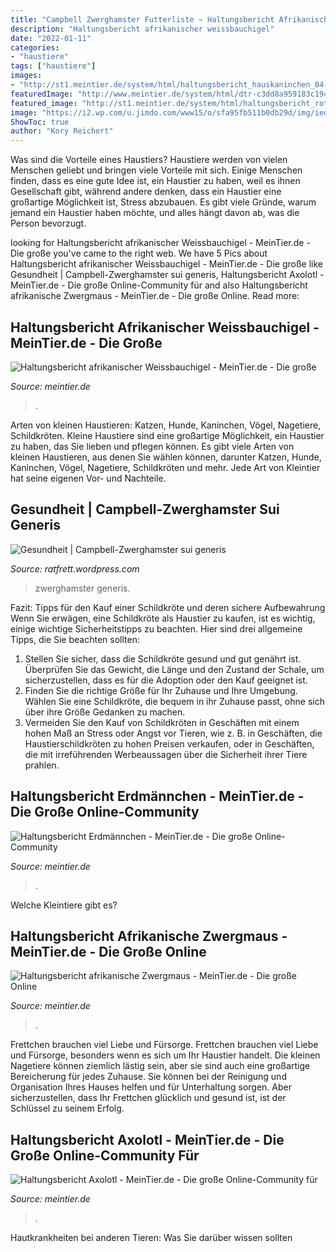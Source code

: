 ```yaml
---
title: "Campbell Zwerghamster Futterliste ~ Haltungsbericht Afrikanische Zwergmaus"
description: "Haltungsbericht afrikanischer weissbauchigel"
date: "2022-01-11"
categories:
- "haustiere"
tags: ["haustiere"]
images:
- "http://st1.meintier.de/system/html/haltungsbericht_hauskaninchen_04-d75cc91f.jpg"
featuredImage: "http://www.meintier.de/system/html/dtr-c3dd8a959183c19453c72c09af773395.gif"
featured_image: "http://st1.meintier.de/system/html/haltungsbericht_rotfuchs_01-26613d57.jpg"
image: "https://i2.wp.com/u.jimdo.com/www15/o/sfa95fb511b0db29d/img/iede0cef0d9020676/1288268024/std/image.jpg"
ShowToc: true
author: "Kory Reichert"
---
```



Was sind die Vorteile eines Haustiers?
Haustiere werden von vielen Menschen geliebt und bringen viele Vorteile mit sich. Einige Menschen finden, dass es eine gute Idee ist, ein Haustier zu haben, weil es ihnen Gesellschaft gibt, während andere denken, dass ein Haustier eine großartige Möglichkeit ist, Stress abzubauen. Es gibt viele Gründe, warum jemand ein Haustier haben möchte, und alles hängt davon ab, was die Person bevorzugt.

	

		
looking for Haltungsbericht afrikanischer Weissbauchigel - MeinTier.de - Die große you've came to the right web. We have 5 Pics about Haltungsbericht afrikanischer Weissbauchigel - MeinTier.de - Die große like Gesundheit | Campbell-Zwerghamster sui generis, Haltungsbericht Axolotl - MeinTier.de - Die große Online-Community für and also Haltungsbericht afrikanische Zwergmaus - MeinTier.de - Die große Online. Read more:
		
    
## Haltungsbericht Afrikanischer Weissbauchigel - MeinTier.de - Die Große

<img loading=lazy src="http://st1.meintier.de/system/html/haltungsbericht_rotfuchs_01-26613d57.jpg" onerror="this.onerror=null;this.src='https://tse4.mm.bing.net/th?id=OIP.GCAJvcWsF0aZnWubjc4lpQAAAA&amp;pid=15.1';" alt="Haltungsbericht afrikanischer Weissbauchigel - MeinTier.de - Die große">

_Source: meintier.de_

>. 

	

Arten von kleinen Haustieren: Katzen, Hunde, Kaninchen, Vögel, Nagetiere, Schildkröten.
Kleine Haustiere sind eine großartige Möglichkeit, ein Haustier zu haben, das Sie lieben und pflegen können. Es gibt viele Arten von kleinen Haustieren, aus denen Sie wählen können, darunter Katzen, Hunde, Kaninchen, Vögel, Nagetiere, Schildkröten und mehr. Jede Art von Kleintier hat seine eigenen Vor- und Nachteile.

    
## Gesundheit | Campbell-Zwerghamster Sui Generis

<img loading=lazy src="https://i2.wp.com/u.jimdo.com/www15/o/sfa95fb511b0db29d/img/iede0cef0d9020676/1288268024/std/image.jpg" onerror="this.onerror=null;this.src='https://tse3.mm.bing.net/th?id=OIP.Y95uZVfWrJzeo5flEGQjKgHaE8&amp;pid=15.1';" alt="Gesundheit | Campbell-Zwerghamster sui generis">

_Source: ratfrett.wordpress.com_

>zwerghamster generis. 

	

Fazit: Tipps für den Kauf einer Schildkröte und deren sichere Aufbewahrung
Wenn Sie erwägen, eine Schildkröte als Haustier zu kaufen, ist es wichtig, einige wichtige Sicherheitstipps zu beachten. Hier sind drei allgemeine Tipps, die Sie beachten sollten:
1. Stellen Sie sicher, dass die Schildkröte gesund und gut genährt ist. Überprüfen Sie das Gewicht, die Länge und den Zustand der Schale, um sicherzustellen, dass es für die Adoption oder den Kauf geeignet ist.
2. Finden Sie die richtige Größe für Ihr Zuhause und Ihre Umgebung. Wählen Sie eine Schildkröte, die bequem in ihr Zuhause passt, ohne sich über ihre Größe Gedanken zu machen.
3. Vermeiden Sie den Kauf von Schildkröten in Geschäften mit einem hohen Maß an Stress oder Angst vor Tieren, wie z. B. in Geschäften, die Haustierschildkröten zu hohen Preisen verkaufen, oder in Geschäften, die mit irreführenden Werbeaussagen über die Sicherheit ihrer Tiere prahlen.

    
## Haltungsbericht Erdmännchen - MeinTier.de - Die Große Online-Community

<img loading=lazy src="http://st1.meintier.de/system/html/haltungsbericht_hauskaninchen_04-d75cc91f.jpg" onerror="this.onerror=null;this.src='https://tse4.mm.bing.net/th?id=OIP.bV5jUhNUhTebwW8HEoI_TwAAAA&amp;pid=15.1';" alt="Haltungsbericht Erdmännchen - MeinTier.de - Die große Online-Community">

_Source: meintier.de_

>. 

	

Welche Kleintiere gibt es?

    
## Haltungsbericht Afrikanische Zwergmaus - MeinTier.de - Die Große Online

<img loading=lazy src="http://www.meintier.de/system/html/dtr-4990a00b9ec4a7405cb4171569c69b52.gif" onerror="this.onerror=null;this.src='https://tse3.mm.bing.net/th?id=OIP.x2Vvw5G1iR1byPN1HtNoagAAAA&amp;pid=15.1';" alt="Haltungsbericht afrikanische Zwergmaus - MeinTier.de - Die große Online">

_Source: meintier.de_

>. 

	

Frettchen brauchen viel Liebe und Fürsorge.
Frettchen brauchen viel Liebe und Fürsorge, besonders wenn es sich um Ihr Haustier handelt. Die kleinen Nagetiere können ziemlich lästig sein, aber sie sind auch eine großartige Bereicherung für jedes Zuhause. Sie können bei der Reinigung und Organisation Ihres Hauses helfen und für Unterhaltung sorgen. Aber sicherzustellen, dass Ihr Frettchen glücklich und gesund ist, ist der Schlüssel zu seinem Erfolg.

    
## Haltungsbericht Axolotl - MeinTier.de - Die Große Online-Community Für

<img loading=lazy src="http://www.meintier.de/system/html/dtr-c3dd8a959183c19453c72c09af773395.gif" onerror="this.onerror=null;this.src='https://tse3.mm.bing.net/th?id=OIP.uevnv1mqv2DCLMnvGg6tawAAAA&amp;pid=15.1';" alt="Haltungsbericht Axolotl - MeinTier.de - Die große Online-Community für">

_Source: meintier.de_

>. 

	

Hautkrankheiten bei anderen Tieren: Was Sie darüber wissen sollten

